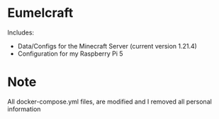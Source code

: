# Eumelcraft
Includes:
- Data/Configs for the Minecraft Server (current version 1.21.4)
- Configuration for my Raspberry Pi 5

# Note
All docker-compose.yml files, are modified and I removed all personal information